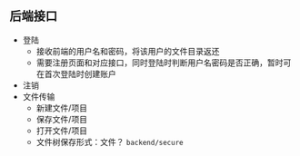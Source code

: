 ## 后端接口

+ 登陆
  + 接收前端的用户名和密码，将该用户的文件目录返还
  + 需要注册页面和对应接口，同时登陆时判断用户名密码是否正确，暂时可在首次登陆时创建账户
+ 注销
+ 文件传输
  + 新建文件/项目
  + 保存文件/项目
  + 打开文件/项目
  + 文件树保存形式：文件？   `backend/secure`